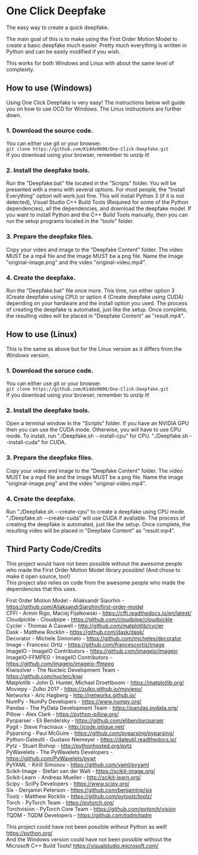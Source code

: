 # One Click Deepfake
The easy way to create a quick deepfake.

The main goal of this is to make using the First Order Motion Model to create a basic deepfake much easier.
Pretty much everything is written in Python and can be easily modified if you wish.

This works for both Windows and Linux with about the same level of complexity.

## How to use (Windows)  
Using One Click Deepfake is very easy! The instructions below will guide you on how to use OCD for Windows. The Linux instructions are further down.

### 1. Download the source code. 
   You can either use git or your browser.  
   `git clone https://github.com/Kiddo9000/One-Click-Deepfake.git`  
   If you download using your browser, remember to unzip it!

### 2. Install the deepfake tools.
   Run the "Deepfake.bat" file located in the "Scripts" folder. You will be presented with a menu with several options.
   For most people, the "Install Everything" option will work just fine. This will install Python 3 (if it is not detected), Visual Studio C++ Build Tools (Required for some of the Python dependencies), all the dependencies, and download the deepfake model.
   If you want to install Python and the C++ Build Tools manually, then you can run the setup programs located in the "tools" folder.

### 3. Prepare the deepfake files.  
   Copy your video and image to the "Deepfake Content" folder. The video MUST be a mp4 file and the image MUST be a png file. Name the image "original-image.png" and the video "original-video.mp4".  

### 4. Create the deepfake.  
   Run the "Deepfake.bat" file once more. This time, run either option 3 (Create deepfake using CPU) or option 4 (Create deepfake using CUDA) depending on your hardware and the install option you used. The process of creating the deepfake is automated, just like the setup. Once complete, the resulting video will be placed in "Deepfake Content" as "result.mp4".

## How to use (Linux)
This is the same as above but for the Linux version as it differs from the Windows version.

### 1. Download the soruce code.
   You can either use git or your browser.  
   `git clone https://github.com/Kiddo9000/One-Click-Deepfake.git`  
   If you download using your browser, remember to unzip it!

### 2. Install the deepfake tools.
   Open a terminal window in the "Scripts" folder. If you have an NVIDIA GPU then you can use the CUDA mode. Otherwise, you will have to use CPU mode. To install, run "./Deepfake.sh --install-cpu" for CPU. "./Deepfake.sh --install-cuda" for CUDA.

### 3. Prepare the deepfake files.
   Copy your video and image to the "Deepfake Content" folder. The video MUST be a mp4 file and the image MUST be a png file. Name the image "original-image.png" and the video "original-video.mp4".  

### 4. Create the deepfake.
   Run "./Deepfake.sh --create-cpu" to create a deepfake using CPU mode. "./Deepfake.sh --create-cuda" will use CUDA if avaliable. The process of creating the deepfake is automated, just like the setup. Once complete, the resulting video will be placed in "Deepfake Content" as "result.mp4".

## Third Party Code/Credits
This project would have not been possible without the awesome people who made the First Order Motion Model library possible! (And chose to make it open source, too!)  
This project also relies on code from the awesome people who made the dependencies that this uses.  

First Order Motion Model - Aliaksandr Siaorhin - https://github.com/AliaksandrSiarohin/first-order-model  
CFFI - Armin Rigo, Maciej Fijalkowski - https://cffi.readthedocs.io/en/latest/  
Cloudpickle - Cloudpipe - https://github.com/cloudpipe/cloudpickle  
Cycler - Thomas A Caswell - http://github.com/matplotlib/cycler  
Dask - Matthew Rocklin - https://github.com/dask/dask/  
Decorator - Michele Simionato - https://github.com/micheles/decorator  
Image - Francesc Ortiz - https://github.com/francescortiz/image  
ImageIO - ImageIO Contributors - https://github.com/imageio/imageio  
ImageIO-FFMPEG - ImageIO Contributors - https://github.com/imageio/imageio-ffmpeg  
Kiwisolver - The Nucleic Development Team - https://github.com/nucleic/kiwi  
Matplotlib - John D. Hunter, Michael Droettboom - https://matplotlib.org/  
Moviepy - Zulko 2017 - https://zulko.github.io/moviepy/  
Networkx - Aric Hagberg - http://networkx.github.io/  
NumPy - NumPy Developers - https://www.numpy.org/  
Pandas - The PyData Development Team - https://pandas.pydata.org/  
Pillow - Alex Clark - https://python-pillow.org/  
Pycparser - Eli Bendersky - https://github.com/eliben/pycparser  
Pygit - Steve Fracinaux - http://code.istique.net/  
Pyparsing - Paul McGuire - https://github.com/pyparsing/pyparsing/  
Python-Dateutil - Gustavo Niemeyer - https://dateutil.readthedocs.io/  
Pytz - Stuart Bishop - http://pythonhosted.org/pytz  
PyWavelets - The PyWavelets Developers - https://github.com/PyWavelets/pywt  
PyYAML - Kirill Simonov - https://github.com/yaml/pyyaml  
Scikit-Image - Stefan van der Walt - https://scikit-image.org/  
Scikit-Learn - Andreas Mueller - http://scikit-learn.org/  
Scipy - SciPy Developers - https://www.scipy.org/  
Six - Denjamin Peterson - https://github.com/benjaminp/six  
Toolz - Matthew Rocklin - https://github.com/pytoolz/toolz/  
Torch - PyTorch Team - https://pytorch.org/  
Torchvision - PyTorch Core Team - https://github.com/pytorch/vision  
TQDM - TQDM Developers - https://github.com/tqdm/tqdm  
  
This project could have not been possible without Python as well! https://python.org/  
And the Windows version could have not been possible without the Microsoft C++ Build Tools! https://visualstudio.microsoft.com/
